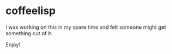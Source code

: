 # coffeelisp

I was working on this in my spare time and felt someone might get something out of it.

Enjoy!
